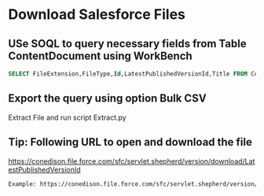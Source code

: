 # Download Salesforce Files

## USe SOQL to query necessary fields from Table ContentDocument using WorkBench
```sql
SELECT FileExtension,FileType,Id,LatestPublishedVersionId,Title FROM ContentDocument
```
## Export the query using option Bulk CSV
Extract File and run script
Extract.py

## Tip: Following URL to open and download the file
https://conedison.file.force.com/sfc/servlet.shepherd/version/download/LatestPublishedVersionId
```txt
Example: https://conedison.file.force.com/sfc/servlet.shepherd/version/download/0681W00000It0S1
```
